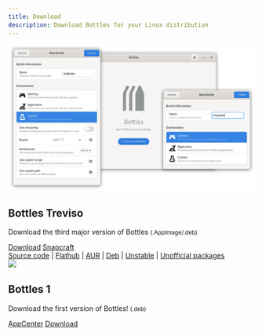 ```yaml
---
title: Download
description: Download Bottles for your Linux distribution
---
```


<section class="downloads">
  <!-- v3 -->
  <div class="container">
    <div class="image">
      <img src="https://raw.githubusercontent.com/bottlesdevs/Bottles/master/screenshot.png" />
    </div>
    <div class="info">
      <h2>Bottles Treviso</h2>
      <p>Download the third major version of Bottles <small>(.AppImage/.deb)</small></p>
      <a class="button" 
         href="https://github.com/bottlesdevs/Bottles/releases/tag/2021.7.3-treviso" 
         title="Download Bottles (.AppImage/.deb)">Download</a>
      <a class="button link"
         href="https://snapcraft.io/bottles" 
         title="Download Bottles from Snapcraft">Snapcraft</a>
      <div class="more-links">
        <a href="https://github.com/bottlesdevs/Bottles#build-with-meson-construction_worker">Source code</a> | 
        <a href="https://flathub.org/apps/details/com.usebottles.bottles">Flathub</a> | 
        <a href="https://aur.archlinux.org/packages/bottles/">AUR</a> | 
        <a href="https://github.com/bottlesdevs/Bottles/releases/">Deb</a> | 
        <a href="https://github.com/bottlesdevs/Bottles/releases/tag/unstable">Unstable</a> | 
        <a href="https://github.com/bottlesdevs/Bottles#unofficial-packages">Unofficial packages</a>
      </div>
    </div>
  </div>

  <!-- v1 -->
  <div class="container">
    <div class="image">
      <img src="https://raw.githubusercontent.com/bottlesdevs/Bottles/v1/data/screenshot-1.png" />
    </div>
    <div class="info">
      <h2>Bottles 1</h2>
      <p>Download the first version of Bottles! <small>(.deb)</small></p>
      <a class="button link"
         href="https://appcenter.elementary.io/com.github.mirkobrombin.bottles" 
         title="Download Bottles v1 from AppCenter">AppCenter</a>
      <a class="button"
         href="https://github.com/bottlesdevs/Bottles/releases/tag/continuous-v1" 
         title="Download Bottles v1 (.deb)">Download</a>
    </div>
  </div>
</section>
